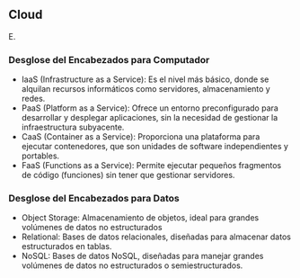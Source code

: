 <h2 align="left"> Cloud </h2>

<p align="left"> E. </p>

<h3 align="left"> Desglose del Encabezados para Computador </h3>

<p align="left"> 

* IaaS (Infrastructure as a Service): Es el nivel más básico, donde se alquilan recursos informáticos como servidores, almacenamiento y redes.
* PaaS (Platform as a Service): Ofrece un entorno preconfigurado para desarrollar y desplegar aplicaciones, sin la necesidad de gestionar la infraestructura subyacente.
* CaaS (Container as a Service): Proporciona una plataforma para ejecutar contenedores, que son unidades de software independientes y portables.
* FaaS (Functions as a Service): Permite ejecutar pequeños fragmentos de código (funciones) sin tener que gestionar servidores. </p>

<h3 align="left"> Desglose del Encabezados para Datos </h3>

<p align="left"> 

* Object Storage: Almacenamiento de objetos, ideal para grandes volúmenes de datos no estructurados
* Relational: Bases de datos relacionales, diseñadas para almacenar datos estructurados en tablas.
* NoSQL: Bases de datos NoSQL, diseñadas para manejar grandes volúmenes de datos no estructurados o semiestructurados. </p>